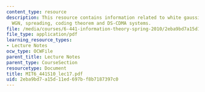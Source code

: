 ```yaml
---
content_type: resource
description: This resource contains information related to white gaussian noise, bandlimited
  WGN, spreading, coding theorem and DS-CDMA systems.
file: /media/courses/6-441-information-theory-spring-2010/2eba9bd7a15d11ed697bf8b7187397c0_MIT6_441S10_lec17.pdf
file_type: application/pdf
learning_resource_types:
- Lecture Notes
ocw_type: OCWFile
parent_title: Lecture Notes
parent_type: CourseSection
resourcetype: Document
title: MIT6_441S10_lec17.pdf
uid: 2eba9bd7-a15d-11ed-697b-f8b7187397c0
---
```

